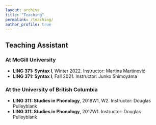 ```yaml
---
layout: archive
title: "Teaching"
permalink: /teaching/
author_profile: true
---
```


## Teaching Assistant
### At McGill University
- **LING 371: Syntax I**, Winter 2022. Instructor: Martina Martinović
- **LING 371: Syntax I**, Fall 2021. Instructor: Junko Shimoyama


### At the University of British Columbia

- **LING 311: Studies in Phonology**, 2018W1, W2. Instructor: Douglas Pulleyblank
- **LING 311: Studies in Phonology**, 2017W1. Instructor: Douglas Pulleyblank
